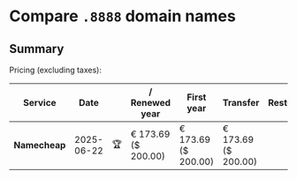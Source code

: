 # Compare `.8888` domain names

## Summary

Pricing (excluding taxes):

| Service | Date |  | / Renewed year | First year | Transfer | Restoration |
|--|--|--|--|--|--|--|
| **Namecheap** | 2025-06-22 | 🏆 | € 173.69<br>($ 200.00) | € 173.69<br>($ 200.00) | € 173.69<br>($ 200.00) |  |
